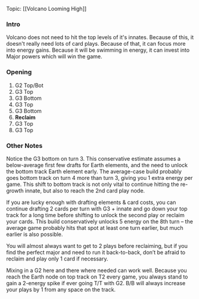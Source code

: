 Topic: [[Volcano Looming High]]
### Intro
Volcano does not need to hit the top levels of it's innates. Because of this, it doesn't really need lots of card plays. Because of that, it can focus more into energy gains. Because it will be swimming in energy, it can invest into Major powers which will win the game.

### Opening
1. G2 Top/Bot
2. G3 Top
3. G3 Bottom
4. G3 Top
5. G3 Bottom
6. **Reclaim**
7. G3 Top
8. G3 Top

### Other Notes

Notice the G3 bottom on turn 3. This conservative estimate assumes a below-average first
few drafts for Earth elements, and the need to unlock the bottom track Earth element early. The average-case build probably goes bottom track on turn 4 more than turn 3, giving you 1 extra energy per game. This shift to bottom track is not only vital to continue hitting the re-
growth innate, but also to reach the 2nd card play node.

If you are lucky enough with drafting elements & card costs, you can continue drafting 2
cards per turn with G3 + innate and go down your top track for a long time before shifting to
unlock the second play or reclaim your cards. This build conservatively unlocks 5 energy on
the 8th turn – the average game probably hits that spot at least one turn earlier, but much
earlier is also possible.

You will almost always want to get to 2 plays before reclaiming, but if you find the perfect
major and need to run it back-to-back, don’t be afraid to reclaim and play only 1 card if
necessary.

Mixing in a G2 here and there where needed can work well. Because you reach the Earth
node on top track on T2 every game, you always stand to gain a 2-energy spike if ever going
T/T with G2. B/B will always increase your plays by 1 from any space on the track.